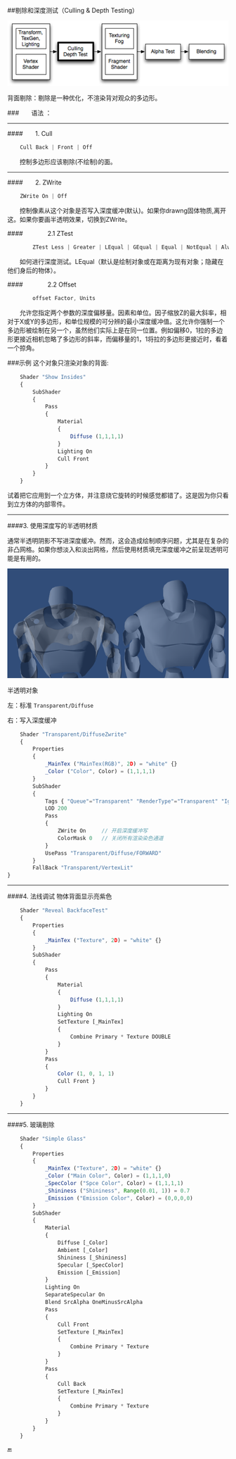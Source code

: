 ##剔除和深度测试（Culling & Depth Testing）


![](/assets/PipelineCullDepth.png)

背面剔除：剔除是一种优化，不渲染背对观众的多边形。



###&emsp;&emsp;语法 ：

---

####&emsp;&emsp;1. Cull
```javascript    
    Cull Back | Front | Off
```
&emsp;&emsp;控制多边形应该剔除(不绘制)的面。

---

####&emsp;&emsp;2. ZWrite
```javascript
    ZWrite On | Off
```
&emsp;&emsp;控制像素从这个对象是否写入深度缓冲(默认)。如果你drawng固体物质,离开这。如果你要画半透明效果，切换到ZWrite。

####&emsp;&emsp;&emsp;&emsp;2.1 ZTest
```javascript
        ZTest Less | Greater | LEqual | GEqual | Equal | NotEqual | Always
```
&emsp;&emsp;如何进行深度测试。LEqual（默认是绘制对象或在距离为现有对象；隐藏在他们身后的物体）。

####&emsp;&emsp;&emsp;&emsp;2.2 Offset
```javascript
        offset Factor, Units
```
&emsp;&emsp;允许您指定两个参数的深度偏移量。因素和单位。因子缩放Z的最大斜率，相对于X或Y的多边形，和单位规模的可分辨的最小深度缓冲值。这允许你强制一个多边形被绘制在另一个，虽然他们实际上是在同一位置。例如偏移0，1拉的多边形更接近相机忽略了多边形的斜率，而偏移量的1，1将拉的多边形更接近时，看着一个掠角。

###示例
这个对象只渲染对象的背面:
```javascript
    Shader "Show Insides"
    {
        SubShader
        {
            Pass
            {
                Material
                {
                    Diffuse (1,1,1,1)
                }
                Lighting On
                Cull Front
            }
        }
    }
```
试着把它应用到一个立方体，并注意绕它旋转的时候感觉都错了。这是因为你只看到立方体的内部零件。

---

####3. 使用深度写的半透明材质

通常半透明阴影不写进深度缓冲。然而，这会造成绘制顺序问题，尤其是在复杂的非凸网格。如果你想淡入和淡出网格，然后使用材质填充深度缓冲之前呈现透明可能是有用的。

![](/assets/TransparentDiffuseZWrite.png)

半透明对象

左：标准 `Transparent/Diffuse`

右：写入深度缓冲

```javascript
    Shader "Transparent/DiffuseZwrite"    
    {        
        Properties         
        {            
            _MainTex ("MainTex(RGB)", 2D) = "white" {}                            
            _Color ("Color", Color) = (1,1,1,1)        
        }         
        SubShader        
        {            
            Tags { "Queue"="Transparent" "RenderType"="Transparent" "IgnoreProjector"="true" }            
            LOD 200             
            Pass             
            {                
                ZWrite On     // 开启深度缓冲写                            
                ColorMask 0   // 关闭所有渲染染色通道            
            }             
            UsePass "Transparent/Diffuse/FORWARD"        
        }         
        FallBack "Transparent/VertexLit"
} 

```

---

####4. 法线调试
物体背面显示亮紫色

```javascript
    Shader "Reveal BackfaceTest" 
    { 
        Properties 
        { 
            _MainTex ("Texture", 2D) = "white" {} 
        } 
        SubShader 
        {  
            Pass 
            { 
                Material  
                { 
                    Diffuse (1,1,1,1) 
                } 
                Lighting On 
                SetTexture [_MainTex] 
                { 
                    Combine Primary * Texture DOUBLE 
                } 
            }  
            Pass  
            { 
                Color (1, 0, 1, 1) 
                Cull Front } 
            } 
        } 
    }
```

---

####5. 玻璃剔除

```javascript
    Shader "Simple Glass" 
    { 
        Properties 
        { 
            _MainTex ("Texture", 2D) = "white" {} 
            _Color ("Main Color", Color) = (1,1,1,0) 
            _SpecColor ("Spce Color", Color) = (1,1,1,1) 
            _Shininess ("Shininess", Range(0.01, 1)) = 0.7 
            _Emission ("Emission Color", Color) = (0,0,0,0)  
        }  
        SubShader 
        { 
            Material 
            { 
                Diffuse [_Color] 
                Ambient [_Color] 
                Shininess [_Shininess] 
                Specular [_SpecColor] 
                Emission [_Emission] 
            } 
            Lighting On 
            SeparateSpecular On  
            Blend SrcAlpha OneMinusSrcAlpha  
            Pass  
            { 
                Cull Front 
                SetTexture [_MainTex] 
                { 
                    Combine Primary * Texture 
                } 
            }  
            Pass 
            { 
                Cull Back 
                SetTexture [_MainTex] 
                { 
                    Combine Primary * Texture 
                } 
            } 
        } 
    } 

```


🔚




